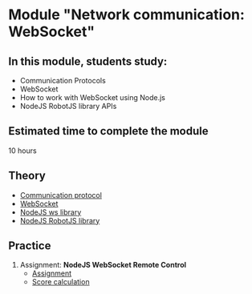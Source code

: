 # Module "Network communication: WebSocket"

## In this module, students study:

- Communication Protocols
- WebSocket
- How to work with WebSocket using Node.js
- NodeJS RobotJS library APIs

## Estimated time to complete the module
10 hours

## Theory 
- [Communication protocol](https://en.wikipedia.org/wiki/Communication_protocol)
- [WebSocket](https://en.wikipedia.org/wiki/WebSocket)
- [NodeJS ws library](https://github.com/websockets/ws)
- [NodeJS RobotJS library](https://github.com/octalmage/robotjs)

## Practice
1. Assignment: **NodeJS WebSocket Remote Control**
    - [Assignment](https://github.com/AlreadyBored/nodejs-assignments/blob/main/assignments/remote-control/assignment.md)
    - [Score calculation](https://github.com/AlreadyBored/nodejs-assignments/blob/main/assignments/remote-control/score.md)